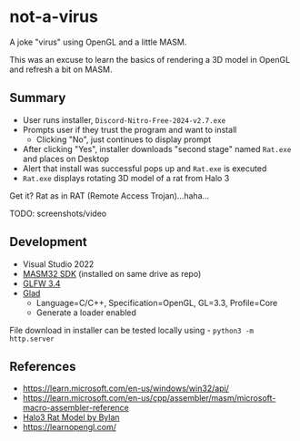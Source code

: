 # not-a-virus

A joke "virus" using OpenGL and a little MASM.

This was an excuse to learn the basics of rendering a 3D model in OpenGL
and refresh a bit on MASM.

## Summary

- User runs installer, `Discord-Nitro-Free-2024-v2.7.exe`
- Prompts user if they trust the program and want to install
  - Clicking "No", just continues to display prompt
- After clicking "Yes", installer downloads "second stage" named `Rat.exe` and places on Desktop
- Alert that install was successful pops up and `Rat.exe` is executed
- `Rat.exe` displays rotating 3D model of a rat from Halo 3 

Get it? Rat as in RAT (Remote Access Trojan)...haha...

TODO: screenshots/video

## Development

- Visual Studio 2022
- [MASM32 SDK](https://masm32.com/) (installed on same drive as repo)
- [GLFW 3.4](https://www.glfw.org/download.html)
- [Glad](https://glad.dav1d.de/)
  - Language=C/C++, Specification=OpenGL, GL=3.3, Profile=Core
  - Generate a loader enabled

File download in installer can be tested locally using - `python3 -m http.server`

## References

- https://learn.microsoft.com/en-us/windows/win32/api/
- https://learn.microsoft.com/en-us/cpp/assembler/masm/microsoft-macro-assembler-reference
- [Halo3 Rat Model by Bylan](https://sketchfab.com/3d-models/halo-3-the-god-rat-e1853357d88545c9ab33e069641bc65c)
- https://learnopengl.com/
